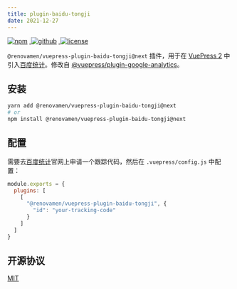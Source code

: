 ```yaml
---
title: plugin-baidu-tongji
date: 2021-12-27
---
```


<p>
  <a href="https://www.npmjs.com/package/@renovamen/vuepress-plugin-baidu-tongji/v/next" target="_blank">
    <img src="https://img.shields.io/npm/v/@renovamen/vuepress-plugin-baidu-tongji/next.svg?style=flat-square&logo=npm" style="display: inline; margin: 0 4px 0 0" alt="npm">
  </a>
  <a href="https://github.com/Renovamen/vuepress-theme-gungnir/tree/main/packages/plugins/baidu-tongji" target="_blank">
    <img src="https://img.shields.io/badge/GitHub-@renovamen/vuepress--plugin--baidu--tongji-26A2FF?style=flat-square&logo=github" style="display: inline; margin: 0 4px 0 0" alt="github">
  </a>
  <a href="https://github.com/Renovamen/vuepress-theme-gungnir/blob/main/packages/plugins/baidu-tongji/LICENSE" target="_blank">
    <img src="https://img.shields.io/badge/License-MIT-green?style=flat-square" style="display: inline; margin: 0 4px 0 0" alt="license">
  </a>
</p>

`@renovamen/vuepress-plugin-baidu-tongji@next` 插件，用于在 [VuePress 2](https://v2.vuepress.vuejs.org/) 中引入[百度统计](https://tongji.baidu.com)。修改自 [@vuepress/plugin-google-analytics](https://github.com/vuepress/vuepress-next/tree/main/packages/%40vuepress/plugin-google-analytics)。


## 安装

```bash
yarn add @renovamen/vuepress-plugin-baidu-tongji@next
# or
npm install @renovamen/vuepress-plugin-baidu-tongji@next
```


## 配置

需要去[百度统计](https://tongji.baidu.com)官网上申请一个跟踪代码，然后在 `.vuepress/config.js` 中配置：

```js
module.exports = {
  plugins: [
    [
      "@renovamen/vuepress-plugin-baidu-tongji", {
        "id": "your-tracking-code"
      }
    ]
  ]
}
```


## 开源协议

[MIT](https://github.com/Renovamen/vuepress-theme-gungnir/blob/main/packages/plugins/baidu-tongji/LICENSE)
